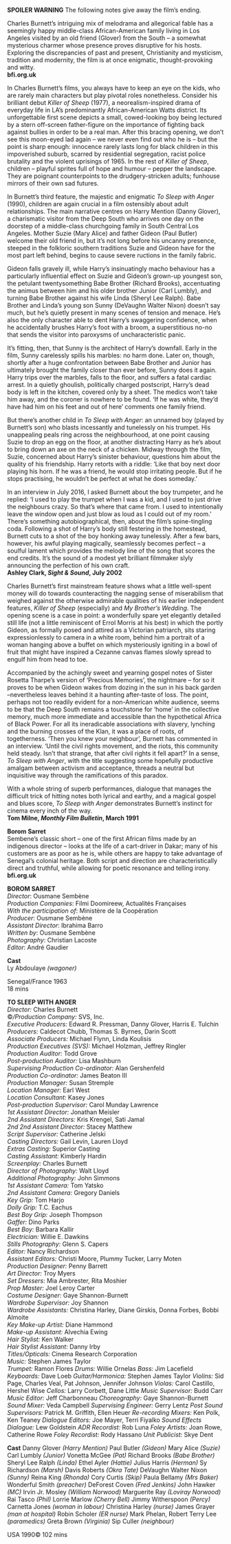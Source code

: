 


**SPOILER WARNING** The following notes give away the film’s ending.

Charles Burnett’s intriguing mix of melodrama and allegorical fable has a seemingly happy middle-class African-American family living in Los Angeles visited by an old friend (Glover) from the South – a somewhat mysterious charmer whose presence proves disruptive for his hosts. Exploring the discrepancies of past and present, Christianity and mysticism, tradition and modernity, the film is at once enigmatic, thought-provoking and witty.  
**bfi.org.uk**  

  
In Charles Burnett’s films, you always have to keep an eye on the kids, who are rarely main characters but play pivotal roles nonetheless. Consider his brilliant debut _Killer of Sheep_ (1977), a neorealism-inspired drama of everyday life in LA’s predominantly African-American Watts district. Its unforgettable first scene depicts a small, cowed-looking boy being lectured by a stern off-screen father-figure on the importance of fighting back against bullies in order to be a real man. After this bracing opening, we don’t see this moon-eyed lad again – we never even find out who he is – but the point is sharp enough: innocence rarely lasts long for black children in this impoverished suburb, scarred by residential segregation, racist police brutality and the violent uprisings of 1965. In the rest of _Killer of Sheep_, children – playful sprites full of hope and humour – pepper the landscape. They are poignant counterpoints to the drudgery-stricken adults; funhouse mirrors of their own sad futures.

In Burnett’s third feature, the majestic and enigmatic _To Sleep with Anger_ (1990), children are again crucial in a film ostensibly about adult relationships. The main narrative centres on Harry Mention (Danny Glover), a charismatic visitor from the Deep South who arrives one day on the doorstep of a middle-class churchgoing family in South Central Los Angeles. Mother Suzie (Mary Alice) and father Gideon (Paul Butler) welcome their old friend in, but it’s not long before his uncanny presence, steeped in the folkloric southern traditions Suzie and Gideon have for the most part left behind, begins to cause severe ructions in the family fabric.

Gideon falls gravely ill, while Harry’s insinuatingly macho behaviour has a particularly influential effect on Suzie and Gideon’s grown-up youngest son, the petulant twentysomething Babe Brother (Richard Brooks), accentuating the animus between him and his older brother Junior (Carl Lumbly), and turning Babe Brother against his wife Linda (Sheryl Lee Ralph). Babe Brother and Linda’s young son Sunny (DeVaughn Walter Nixon) doesn’t say much, but he’s quietly present in many scenes of tension and menace. He’s also the only character able to dent Harry’s swaggering confidence, when he accidentally brushes Harry’s foot with a broom, a superstitious no-no that sends the visitor into paroxysms of uncharacteristic panic.

It’s fitting, then, that Sunny is the architect of Harry’s downfall. Early in the film, Sunny carelessly spills his marbles: no harm done. Later on, though, shortly after a huge confrontation between Babe Brother and Junior has ultimately brought the family closer than ever before, Sunny does it again. Harry trips over the marbles, falls to the floor, and suffers a fatal cardiac arrest. In a quietly ghoulish, politically charged postscript, Harry’s dead body is left in the kitchen, covered only by a sheet. The medics won’t take him away, and the coroner is nowhere to be found. ‘If he was white, they’d have had him on his feet and out of here’ comments one family friend.

But there’s another child in _To Sleep with Anger_: an unnamed boy (played by Burnett’s son) who blasts incessantly and tunelessly on his trumpet. His unappealing peals ring across the neighbourhood, at one point causing Suzie to drop an egg on the floor, at another distracting Harry as he’s about to bring down an axe on the neck of a chicken. Midway through the film, Suzie, concerned about Harry’s sinister behaviour, questions him about the quality of his friendship. Harry retorts with a riddle: ‘Like that boy next door playing his horn. If he was a friend, he would stop irritating people. But if he stops practising, he wouldn’t be perfect at what he does someday.’

In an interview in July 2016, I asked Burnett about the boy trumpeter, and he replied: ‘I used to play the trumpet when I was a kid, and I used to just drive the neighbours crazy. So that’s where that came from. I used to intentionally leave the window open and just blow as loud as I could out of my room.’ There’s something autobiographical, then, about the film’s spine-tingling coda. Following a shot of Harry’s body still festering in the homestead, Burnett cuts to a shot of the boy honking away tunelessly. After a few bars, however, his awful playing magically, seamlessly becomes perfect – a soulful lament which provides the melody line of the song that scores the end credits. It’s the sound of a modest yet brilliant filmmaker slyly announcing the perfection of his own craft.  
**Ashley Clark, _Sight & Sound_,  July 2002**  

Charles Burnett’s first mainstream feature shows what a little well-spent money will do towards counteracting the nagging sense of miserabilism that weighed against the otherwise admirable qualities of his earlier independent features, _Killer of Sheep_ (especially) and _My Brother’s Wedding_. The opening scene is a case in point: a wonderfully spare yet elegantly detailed still life (not a little reminiscent of Errol Morris at his best) in which the portly Gideon, as formally posed and attired as a Victorian patriarch, sits staring expressionlessly to camera in a white room, behind him a portrait of a woman hanging above a buffet on which mysteriously igniting in a bowl of fruit that might have inspired a Cezanne canvas flames slowly spread to engulf him from head to toe.

Accompanied by the achingly sweet and yearning gospel notes of Sister Rosetta Tharpe’s version of ‘Precious Memories’, the nightmare – for so it proves to be when Gideon wakes from dozing in the sun in his back garden –nevertheless leaves behind it a haunting after-taste of loss. The point, perhaps not too readily evident for a non-American white audience, seems to be that the Deep South remains a touchstone for ‘home’ in the collective memory, much more immediate and accessible than the hypothetical Africa of Black Power. For all its ineradicable associations with slavery, lynching and the burning crosses of the Klan, it was a place of roots, of togetherness. ‘Then you knew your neighbour’, Burnett has commented in an interview. ‘Until the civil rights movement, and the riots, this community held steady. Isn’t that strange, that after civil rights it fell apart?’ In a sense, _To Sleep with Anger_, with the title suggesting some hopefully productive amalgam between activism and acceptance, threads a neutral but inquisitive way through the ramifications of this paradox.

With a whole string of superb performances, dialogue that manages the difficult trick of hitting notes both lyrical and earthy, and a magical gospel and blues score, _To Sleep with Anger_ demonstrates Burnett’s instinct for cinema every inch of the way.  
**Tom Milne, _Monthly Film Bulletin_, March 1991**  

**Borom Sarret**  
Sembene’s classic short – one of the first African films made by an indigenous director – looks at the life of a cart-driver in Dakar; many of his customers are as poor as he is, while others are happy to take advantage of Senegal’s colonial heritage. Both script and direction are characteristically direct and truthful, while allowing for poetic resonance and telling irony.  
**bfi.org.uk**  

**BOROM SARRET**  
_Director_: Ousmane Sembène  
_Production Companies_: Filmi Doomireew, Actualités Françaises  
_With the participation of_: Ministère de la Coopération  
_Producer_: Ousmane Sembène  
_Assistant Director_: Ibrahima Barro  
_Written by_: Ousmane Sembène  
_Photography_: Christian Lacoste  
_Editor_: André Gaudier  

**Cast**  
Ly Abdoulaye _(wagoner)_  

Senegal/France 1963  
18 mins  

**TO SLEEP WITH ANGER**  
_Director:_ Charles Burnett  
©_/Production Company:_ SVS, Inc.  
_Executive Producers:_ Edward R. Pressman, Danny Glover,
Harris E. Tulchin  
_Producers:_ Caldecot Chubb, Thomas S. Byrnes, Darin Scott  
_Associate Producers:_ Michael Flynn, Linda Koulisis  
_Production Executives (SVS):_ Michael Holzman, Jeffrey Ringler  
_Production Auditor:_ Todd Grove  
_Post-production Auditor:_ Lisa Mashburn  
_Supervising Production Co-ordinator:_ Alan Gershenfeld  
_Production Co-ordinator:_ James Beaton III  
_Production Manager:_ Susan Stremple  
_Location Manager:_ Earl West  
_Location Consultant:_ Kasey Jones  
_Post-production Supervisor:_ Carol Munday Lawrence  
_1st Assistant Director:_ Jonathan Meisler  
_2nd Assistant Directors:_ Kris Krengel, Sati Jamal  
_2nd 2nd Assistant Director:_ Stacey Matthew  
_Script Supervisor:_ Catherine Jelski  
_Casting Directors:_ Gail Levin, Lauren Lloyd  
_Extras Casting:_ Superior Casting  
_Casting Assistant:_ Kimberly Hardin  
_Screenplay:_ Charles Burnett  
_Director of Photography:_ Walt Lloyd  
_Additional Photography:_ John Simmons  
_1st Assistant Camera:_ Tom Yatsko  
_2nd Assistant Camera:_ Gregory Daniels  
_Key Grip:_ Tom Harjo  
_Dolly Grip:_ T.C. Eachus  
_Best Boy Grip:_ Joseph Thompson  
_Gaffer:_ Dino Parks  
_Best Boy:_ Barbara Kallir  
_Electrician:_ Willie E. Dawkins  
_Stills Photography:_ Glenn S. Capers  
_Editor:_ Nancy Richardson  
_Assistant Editors:_ Christi Moore, Plummy Tucker, Larry Moten  
_Production Designer:_ Penny Barrett  
_Art Director:_ Troy Myers  
_Set Dressers:_ Mia Ambrester, Rita Moshier  
_Prop Master:_ Joel Leroy Carter  
_Costume Designer:_ Gaye Shannon-Burnett  
_Wardrobe Supervisor:_ Joy Shannon  
_Wardrobe Assistants:_ Christina Harley, Diane Girskis, Donna Forbes, Bobbi Almoite  
_Key Make-up Artist:_ Diane Hammond  
_Make-up Assistant:_ Alvechia Ewing  
_Hair Stylist:_ Ken Walker  
_Hair Stylist Assistant:_ Danny Irby  
_Titles/Opticals:_ Cinema Research Corporation  
_Music:_ Stephen James Taylor  
_Trumpet:_ Ramon Flores 
_Drums:_ Willie Ornelas
_Bass:_ Jim Lacefield
_Keyboards:_ Dave Loeb
_Guitar/Harmonica:_ Stephen James Taylor
_Violins:_ Sid Page, Charles Veal, Pat Johnson, Jennifer Johnson
_Violas:_ Carol Castillo, Hershel Wise
_Cellos:_ Larry Corbett, Dane Little
_Music Supervisor:_ Budd Carr
_Music Editor:_ Jeff Charbonneau
_Choreography:_ Gaye Shannon-Burnett
_Sound Mixer:_ Veda Campbell
_Supervising Engineer:_ Gerry Lentz
_Post Sound Supervisors:_ Patrick M. Griffith, Ellen Heuer
_Re-recording Mixers:_ Ken Polk, Ken Teaney
_Dialogue Editors:_ Joe Mayer, Terri Fiyalko
_Sound Effects Dialogue:_ Lew Goldstein
_ADR Recordist:_ Rob Luna
_Foley Artists:_ Joan Rowe, Catherine Rowe
_Foley Recordist:_ Rody Hassano
_Unit Publicist:_ Skye Dent

**Cast**
Danny Glover _(Harry Mention)_
Paul Butler _(Gideon)_
Mary Alice _(Suzie)_
Carl Lumbly _(Junior)_
Vonetta McGee _(Pat)_
Richard Brooks _(Babe Brother)_
Sheryl Lee Ralph _(Linda)_
Ethel Ayler _(Hattie)_
Julius Harris _(Herman)_
Sy Richardson _(Marsh)_
Davis Roberts _(Okra Tate)_
DeVaughn Walter Nixon _(Sunny)_
Reina King _(Rhonda)_
Cory Curtis _(Skip)_
Paula Bellamy _(Mrs Baker)_
Wonderful Smith _(preacher)_
DeForest Coven _(Fred Jenkins)_
John Hawker _(MC)_
Irvin Jr. Mosley _(William Norwood)_
Marguerite Ray _(Loviray Norwood)_
Rai Tasco _(Phil)_
Lorrie Marlow _(Cherry Bell)_
Jimmy Witherspoon _(Percy)_
Carnetta Jones _(woman in labour)_
Christina Harley _(nurse)_
James Grayer _(man at hospital)_
Robin Scholer _(ER nurse)_
Mark Phelan, Robert Terry Lee _(paramedics)_
Greta Brown _(Virginia)_
Sip Culler _(neighbour)_

USA 1990©
102 mins
<!--stackedit_data:
eyJoaXN0b3J5IjpbMTY4NTgwODAwMSw3MzA5OTgxMTZdfQ==
-->
